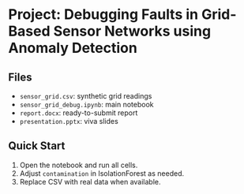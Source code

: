 # Project: Debugging Faults in Grid-Based Sensor Networks using Anomaly Detection
## Files
- `sensor_grid.csv`: synthetic grid readings
- `sensor_grid_debug.ipynb`: main notebook
- `report.docx`: ready-to-submit report
- `presentation.pptx`: viva slides

## Quick Start
1. Open the notebook and run all cells.
2. Adjust `contamination` in IsolationForest as needed.
3. Replace CSV with real data when available.
